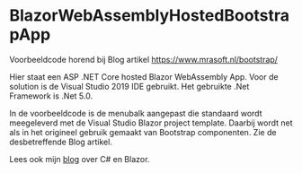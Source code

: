 # BlazorWebAssemblyHostedBootstrapApp
Voorbeeldcode horend bij Blog artikel https://www.mrasoft.nl/bootstrap/

Hier staat een ASP .NET Core hosted Blazor WebAssembly App. Voor de solution is de Visual Studio 2019 IDE gebruikt. Het gebruikte .Net Framework is .Net 5.0.

In de voorbeeldcode is de menubalk aangepast die standaard wordt meegeleverd met de Visual Studio Blazor project template. Daarbij wordt net als in het origineel gebruik gemaakt van Bootstrap componenten. Zie de desbetreffende Blog artikel.

Lees ook mijn [blog](https://www.mrasoft.nl) over C# en Blazor.
